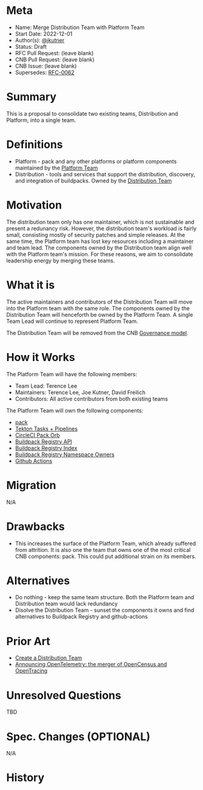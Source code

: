# Meta
[meta]: #meta
- Name: Merge Distribution Team with Platform Team
- Start Date: 2022-12-01
- Author(s): [@jkutner](https://github.com/jkutner)
- Status: Draft
- RFC Pull Request: (leave blank)
- CNB Pull Request: (leave blank)
- CNB Issue: (leave blank)
- Supersedes: [RFC-0062](https://github.com/buildpacks/rfcs/blob/main/text/0062-distribution-team.md)

# Summary
[summary]: #summary

This is a proposal to consolidate two existing teams, Distribution and Platform, into a single team.

# Definitions
[definitions]: #definitions

* Platform - pack and any other platforms or platform components maintained by the [Platform Team](https://github.com/buildpacks/community/blob/main/TEAMS.md#platform-team)
* Distribution - tools and services that support the distribution, discovery, and integration of buildpacks. Owned by the [Distribution Team](https://github.com/buildpacks/community/blob/main/TEAMS.md#distribution-team)

# Motivation
[motivation]: #motivation

The distribution team only has one maintainer, which is not sustainable and present a redunancy risk. However, the distribution team's workload is fairly small, consisting mostly of security patches and simple releases. At the same time, the Platform team has lost key resources including a maintainer and team lead. The components owned by the Distribution team align well with the Platform team's mission. For these reasons, we aim to consolidate leadership energy by merging these teams.

# What it is
[what-it-is]: #what-it-is

The active maintainers and contributors of the Distribution Team will move into the Platform team with the same role. The components owned by the Distribution Team will henceforth be owned by the Platform Team. A single Team Lead will continue to represent Platform Team.

The Distribution Team will be removed from the CNB [Governance model](https://github.com/buildpacks/community/blob/main/GOVERNANCE.md).

# How it Works
[how-it-works]: #how-it-works

The Platform Team will have the following members:

* Team Lead: Terence Lee
* Maintainers: Terence Lee, Joe Kutner, David Freilich
* Contributors: All active contributors from both existing teams

The Platform Team will own the following components:
* [pack](https://github.com/buildpacks/pack)
* [Tekton Tasks + Pipelines](https://github.com/buildpacks/tekton-integration)
* [CircleCI Pack Orb](https://github.com/buildpacks/pack-orb)
* [Buildpack Registry API](https://github.com/buildpacks/registry-api)
* [Buildpack Registry Index](https://github.com/buildpacks/registry-index)
* [Buildpack Registry Namespace Owners](https://github.com/buildpacks/registry-namespaces)
* [Github Actions](https://github.com/buildpacks/github-actions)

# Migration
[migration]: #migration

N/A

# Drawbacks
[drawbacks]: #drawbacks

* This increases the surface of the Platform Team, which already suffered from attrition. It is also one the team that owns one of the most critical CNB components: pack. This could put additional strain on its members.

# Alternatives
[alternatives]: #alternatives

* Do nothing - keep the same team structure. Both the Platform team and Distribution team would lack redundancy
* Disolve the Distribution Team - sunset the components it owns and find alternatives to Buildpack Registry and github-actions

# Prior Art
[prior-art]: #prior-art

* [Create a Distribution Team](https://github.com/buildpacks/rfcs/blob/main/text/0062-distribution-team.md)
* [Announcing OpenTelemetry: the merger of OpenCensus and OpenTracing](https://cloudblogs.microsoft.com/opensource/2019/05/23/announcing-opentelemetry-cncf-merged-opencensus-opentracing/)

# Unresolved Questions
[unresolved-questions]: #unresolved-questions

TBD

# Spec. Changes (OPTIONAL)
[spec-changes]: #spec-changes

N/A

# History
[history]: #history

<!--
## Amended
### Meta
[meta-1]: #meta-1
- Name: (fill in the amendment name: Variable Rename)
- Start Date: (fill in today's date: YYYY-MM-DD)
- Author(s): (Github usernames)
- Amendment Pull Request: (leave blank)

### Summary

A brief description of the changes.

### Motivation

Why was this amendment necessary?
--->
